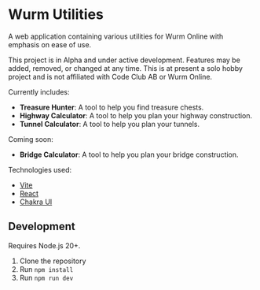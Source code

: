 # Wurm Utilities

A web application containing various utilities for Wurm Online with emphasis on ease of use.

This project is in Alpha and under active development. Features may be added, removed, or changed at any time.
This is at present a solo hobby project and is not affiliated with Code Club AB or Wurm Online.

Currently includes:
- **Treasure Hunter**: A tool to help you find treasure chests.
- **Highway Calculator**: A tool to help you plan your highway construction.
- **Tunnel Calculator**: A tool to help you plan your tunnels.

Coming soon:
- **Bridge Calculator**: A tool to help you plan your bridge construction.

Technologies used:
- [Vite](https://vitejs.dev/)
- [React](https://reactjs.org/)
- [Chakra UI](https://chakra-ui.com/)

## Development

Requires Node.js 20+.

1. Clone the repository
2. Run `npm install`
3. Run `npm run dev`
